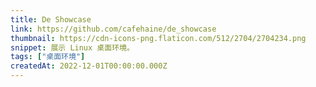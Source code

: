```yaml
---
title: De Showcase
link: https://github.com/cafehaine/de_showcase
thumbnail: https://cdn-icons-png.flaticon.com/512/2704/2704234.png
snippet: 展示 Linux 桌面环境。
tags: ["桌面环境"]
createdAt: 2022-12-01T00:00:00.000Z
---
```

